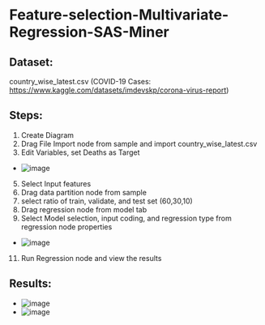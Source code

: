 # Feature-selection-Multivariate-Regression-SAS-Miner

**Dataset:** 
-
country_wise_latest.csv (COVID-19 Cases: https://www.kaggle.com/datasets/imdevskp/corona-virus-report)

**Steps:**
-
1. Create Diagram
2. Drag File Import node from sample and import country_wise_latest.csv
3. Edit Variables, set Deaths as Target
  - ![image](https://user-images.githubusercontent.com/98597962/160187038-cd2e88ac-7538-487a-8e4b-f8346e00bca0.png)
5. Select Input features
6. Drag data partition node from sample
7. select ratio of train, validate, and test set (60,30,10)
8. Drag regression node from model tab
9. Select Model selection, input coding, and regression type from regression node properties
  - ![image](https://user-images.githubusercontent.com/98597962/160187349-ae2e8e5a-c5bd-429e-a0c1-26ad4b30e31c.png)
11. Run Regression node and view the results 

**Results:**
-
- ![image](https://user-images.githubusercontent.com/98597962/160186734-935dc53e-255e-4ae4-9927-6ee22798efa8.png)
- ![image](https://user-images.githubusercontent.com/98597962/160197362-178a6dbf-1571-4776-ab87-7cd5282f8326.png)



